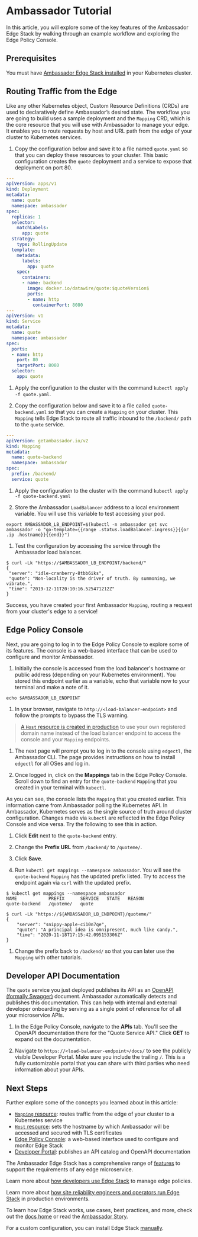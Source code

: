 # Ambassador Tutorial

In this article, you will explore some of the key features of the Ambassador
Edge Stack by walking through an example workflow and exploring the
Edge Policy Console.

## Prerequisites

You must have [Ambassador Edge Stack installed](../getting-started/) in your
Kubernetes cluster.

## Routing Traffic from the Edge

Like any other Kubernetes object, Custom Resource Definitions (CRDs) are used to
declaratively define Ambassador’s desired state. The workflow you are going to
build uses a sample deployment and the `Mapping` CRD, which is the core resource
that you will use with Ambassador to manage your edge. It enables you to route
requests by host and URL path from the edge of your cluster to Kubernetes services.

1. Copy the configuration below and save it to a file named `quote.yaml` so that
you can deploy these resources to your cluster. This basic configuration creates
the `quote` deployment and a service to expose that deployment on port 80.

  ```yaml
  ---
  apiVersion: apps/v1
  kind: Deployment
  metadata:
    name: quote
    namespace: ambassador
  spec:
    replicas: 1
    selector:
      matchLabels:
        app: quote
    strategy:
      type: RollingUpdate
    template:
      metadata:
        labels:
          app: quote
      spec:
        containers:
        - name: backend
          image: docker.io/datawire/quote:$quoteVersion$
          ports:
          - name: http
            containerPort: 8080
  ---
  apiVersion: v1
  kind: Service
  metadata:
    name: quote
    namespace: ambassador
  spec:
    ports:
    - name: http
      port: 80
      targetPort: 8080
    selector:
      app: quote
  ```

1. Apply the configuration to the cluster with the command `kubectl apply -f quote.yaml`.

1. Copy the configuration below and save it to a file called `quote-backend.yaml`
so that you can create a `Mapping` on your cluster. This `Mapping` tells Edge
Stack to route all traffic inbound to the `/backend/` path to the `quote` service.

  ```yaml
  ---
  apiVersion: getambassador.io/v2
  kind: Mapping
  metadata:
    name: quote-backend
    namespace: ambassador
  spec:
    prefix: /backend/
    service: quote
  ```

1. Apply the configuration to the cluster with the command
`kubectl apply -f quote-backend.yaml`

1. Store the Ambassador `LoadBalancer` address to a local environment variable.
You will use this variable to test accessing your pod.

  ```
  export AMBASSADOR_LB_ENDPOINT=$(kubectl -n ambassador get svc ambassador -o "go-template={{range .status.loadBalancer.ingress}}{{or .ip .hostname}}{{end}}")
  ```

1. Test the configuration by accessing the service through the Ambassador load
balancer.

  ```
  $ curl -Lk "https://$AMBASSADOR_LB_ENDPOINT/backend/"
  {
   "server": "idle-cranberry-8tbb6iks",
   "quote": "Non-locality is the driver of truth. By summoning, we vibrate.",
   "time": "2019-12-11T20:10:16.525471212Z"
  }
  ```

Success, you have created your first Ambassador `Mapping`, routing a
request from your cluster's edge to a service!

## Edge Policy Console

Next, you are going to log in to the Edge Policy Console to explore some of its
features. The console is a web-based interface that can be used to configure and
monitor Ambassador.

1. Initially the console is accessed from the load balancer's hostname or public
address (depending on your Kubernetes environment). You stored this endpoint
earlier as a variable, echo that variable now to your terminal and make a note of it.

  ```
  echo $AMBASSADOR_LB_ENDPOINT
  ```

1. In your browser, navigate to `http://<load-balancer-endpoint>` and follow the
prompts to bypass the TLS warning.

  > [A `Host` resource is created in production](../../topics/running/host-crd)
to use your own registered domain name instead of the load balancer endpoint to
access the console and your `Mapping` endpoints.

1. The next page will prompt you to log in to the console using `edgectl`, the
Ambassador CLI. The page provides instructions on how to install `edgectl` for
all OSes and log in.

1. Once logged in, click on the **Mappings** tab in the Edge Policy Console.
Scroll down to find an entry for the `quote-backend` `Mapping` that you created
in your terminal with `kubectl`.

As you can see, the console lists the `Mapping` that you created earlier. This
information came from Ambassador polling the Kubernetes API. In
Ambassador, Kubernetes serves as the single source of truth
around cluster configuration. Changes made via `kubectl` are reflected in the
Edge Policy Console and vice versa.  Try the following to see this in action.

1. Click **Edit** next to the `quote-backend` entry.

1. Change the **Prefix URL** from `/backend/` to `/quoteme/`.

1. Click **Save**.

1. Run `kubectl get mappings --namespace ambassador`. You will see the
`quote-backend` `Mapping` has the updated prefix listed. Try to access the
endpoint again via `curl` with the updated prefix.

  ```
  $ kubectl get mappings --namespace ambassador
  NAME            PREFIX      SERVICE   STATE   REASON
  quote-backend   /quoteme/   quote

  $ curl -Lk "https://${AMBASSADOR_LB_ENDPOINT}/quoteme/"
  {
      "server": "snippy-apple-ci10n7qe",
      "quote": "A principal idea is omnipresent, much like candy.",
      "time": "2020-11-18T17:15:42.095153306Z"
  }
  ```

1. Change the prefix back to `/backend/` so that you can later use the `Mapping`
with other tutorials.

## Developer API Documentation

The `quote` service you just deployed publishes its API as an
[OpenAPI (formally Swagger)](https://swagger.io/solutions/getting-started-with-oas/)
document. Ambassador automatically detects and publishes this documentation.
This can help with internal and external developer onboarding by serving as a
single point of reference for of all your microservice APIs.

1. In the Edge Policy Console, navigate to the **APIs** tab. You'll see the
OpenAPI documentation there for the "Quote Service API." Click **GET** to
expand out the documentation.

1. Navigate to `https://<load-balancer-endpoint>/docs/` to see the
publicly visible Developer Portal. Make sure you include the trailing `/`.
This is a fully customizable portal that you can share with third parties who
need information about your APIs.

## Next Steps

Further explore some of the concepts you learned about in this article:
* [`Mapping` resource](../../topics/using/intro-mappings/): routes traffic from
the edge of your cluster to a Kubernetes service
* [`Host` resource](../../topics/running/host-crd/): sets the hostname by which
Ambassador will be accessed and secured with TLS certificates
* [Edge Policy Console](../../topics/using/edge-policy-console/): a web-based
interface used to configure and monitor Edge Stack
* [Developer Portal](../../topics/using/dev-portal/):
publishes an API catalog and OpenAPI documentation

The Ambassador Edge Stack has a comprehensive range of [features](/features/) to
support the requirements of any edge microservice.

Learn more about [how developers use Edge Stack](../../topics/using/) to manage
edge policies.

Learn more about [how site reliability engineers and operators run Edge Stack](../../topics/running/)
in production environments.

To learn how Edge Stack works, use cases, best practices, and more, check out
the [docs home](../../) or read the [Ambassador Story](../../about/why-ambassador).

For a custom configuration, you can install Edge Stack
[manually](../../topics/install/yaml-install).
